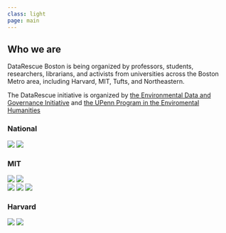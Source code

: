 ```yaml
---
class: light
page: main
---
```


<h2>Who we are</h2>

<p>DataRescue Boston is being organized by professors, students, researchers, librarians, and activists from universities across the Boston Metro area, including Harvard, MIT, Tufts, and Northeastern.</p>

<p>The DataRescue initiative is organized by <a href="https://envirodatagov.org">the Environmental Data and Governance Initiative</a> and <a href="https://www.ppehlab.org">the UPenn Program in the Enviromental Humanities</a> </p>

<h3>National</h3>
<div class="sponsors">
<a href="https://envirodatagov.org"><img src="{{ "/assets/EDGI-logo.png" | relative_url }}" /></a>
<a href="https://ppehlab.org"><img src="{{ "/assets/datarefuge-logo.png" | relative_url }}" /></a>
</div>

<h3>MIT</h3>
<div class="sponsors">
<a href="http://acses.mit.edu"><img src="{{ "/assets/ACSES-logo.png" | relative_url }}" /></a>
<a href="http://libraries.mit.edu"><img src="{{ "/assets/mit-libraries-logo.png" | relative_url }}" /></a>
</div>
<div class="sponsors">
<a href="http://gsc.mit.edu"><img src="{{ "/assets/gsc-square-logo.png" | relative_url }}" /></a>
<a href="http://cce.mit.edu" class="wide"><img src="{{ "/assets/cce-logo.png" | relative_url }}" /></a>
<a href="http://cee.mit.edu" class="wide"><img src="{{"/assets/cee-logo-color.jpg" | relative_url }}" /></a>
</div>

<h3>Harvard</h3>
<div class="sponsors">
<a href="http://library.harvard.edu"><img src="{{ "/assets/harvard-library-logo.png" | relative_url }}" /></a>
<a href="http://iq.harvard.edu"><img src="{{ "/assets/iqss-logo.png" | relative_url }}" /></a>
</div>
